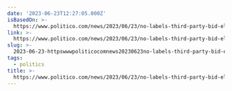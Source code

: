 ```yaml
---
date: '2023-06-23T12:27:05.000Z'
isBasedOn: >-
  https://www.politico.com/news/2023/06/23/no-labels-third-party-bid-election-00103331
link: >-
  https://www.politico.com/news/2023/06/23/no-labels-third-party-bid-election-00103331
slug: >-
  2023-06-23-httpswwwpoliticocomnews20230623no-labels-third-party-bid-election-00103331
tags:
  - politics
title: >-
  https://www.politico.com/news/2023/06/23/no-labels-third-party-bid-election-00103331
---
```


